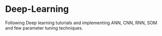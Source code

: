 # Deep-Learning
Following Deep learning tutorials and implementing ANN, CNN, RNN, SOM and few parameter tuning techniques.
